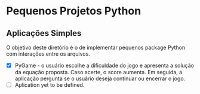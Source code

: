 # Pequenos Projetos Python

## Aplicações Simples

O objetivo deste diretório é o de implementar pequenos package Python com interações entre os arquivos.

- [x] PyGame - o usuário escolhe a dificuldade do jogo e apresenta a solução da equação proposta. Caso acerte, o score aumenta. Em seguida, a aplicação pergunta se o usuário deseja continuar ou encerrar o jogo.
- [ ] Aplication yet to be defined.
